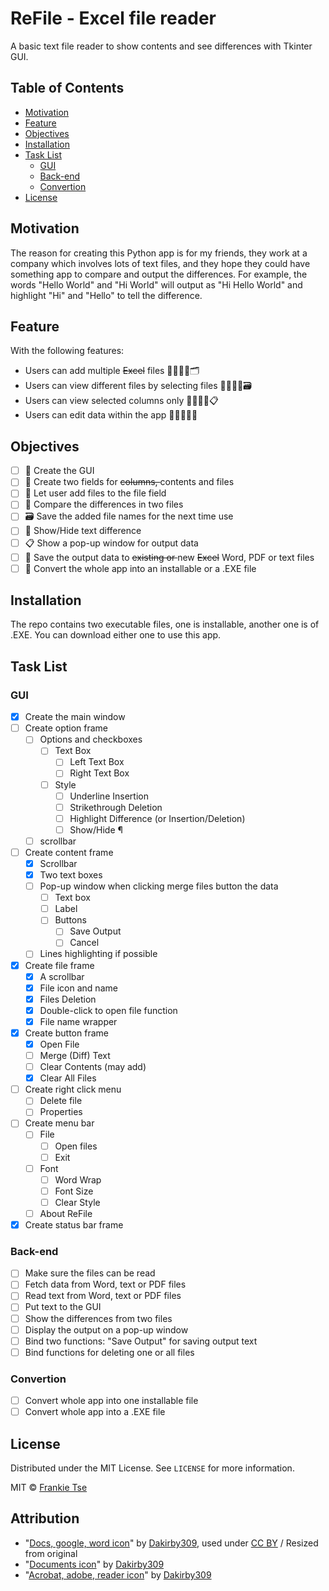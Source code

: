 <!-- PROJECT TITLE -->

# ReFile - Excel file reader

A basic text file reader to show contents and see differences with Tkinter GUI.

<!-- TABLE OF CONTENTS -->

## Table of Contents

-   [Motivation](#motivation)
-   [Feature](#feature)
-   [Objectives](#objectives)
-   [Installation](#installation)
-   [Task List](#task-list)
    -   [GUI](#gui)
    -   [Back-end](#back-end)
    -   [Convertion](#convertion)
-   [License](#license)

<!-- MOTIVATION -->

<a name="motivation" />

## Motivation

The reason for creating this Python app is for my friends, they work at a company which involves lots of text files, and they hope they could have something app to compare and output the differences. For example, the words "Hello World" and "Hi World" will output as "Hi Hello World" and highlight "Hi" and "Hello" to tell the difference.

<!-- FEATURE -->

<a name="feature" />

## Feature

With the following features:

-   Users can add multiple ~~Excel~~ files 🙎‍♂️🙎‍♀️🗂
-   Users can view different files by selecting files 🙎‍♂️🙎‍♀️🗃
-   Users can view selected columns only 🙎‍♂️🙎‍♀️📋
-   Users can edit data within the app 🙎‍♂️🙎‍♀️📝

<!-- '![example-app](example-app.gif)' need removing the quotes -->

<!-- OBJECTIVES -->

<a name="objectives" />

## Objectives

-   [ ] 🎨 Create the GUI
-   [ ] 📝 Create two fields for <del>columns, </del>contents and files
-   [ ] 📑 Let user add files to the file field
-   [ ] 📖 Compare the differences in two files
-   [ ] 🗃 Save the added file names for the next time use
-   [ ] 🙈 Show/Hide text difference
-   [ ] 📋 Show a pop-up window for output data
-   [ ] 💾 Save the output data to <del>existing or </del>new ~~Excel~~ Word, PDF or text files
-   [ ] 🚀 Convert the whole app into an installable or a .EXE file

<!-- INSTALLATION -->

<a name="installation" />

## Installation

The repo contains two executable files, one is installable, another one is of .EXE. You can download either one to use this app.

<!-- TASK LIST -->

<a name="task-list" />

## Task List

<a name="gui" />

### GUI

-   [x] Create the main window
-   [ ] Create option frame
    -   [ ] Options and checkboxes
        -   [ ] Text Box
            -   [ ] Left Text Box
            -   [ ] Right Text Box
        -   [ ] Style
            -   [ ] Underline Insertion
            -   [ ] Strikethrough Deletion
            -   [ ] Highlight Difference (or Insertion/Deletion)
            -   [ ] Show/Hide ¶
    -   [ ] scrollbar
-   [ ] Create content frame
    -   [x] Scrollbar
    -   [x] Two text boxes
    -   [ ] Pop-up window when clicking merge files button the data
        -   [ ] Text box
        -   [ ] Label
        -   [ ] Buttons
            -   [ ] Save Output
            -   [ ] Cancel
    -   [ ] Lines highlighting if possible
-   [x] Create file frame
    -   [x] A scrollbar
    -   [x] File icon and name
    -   [x] Files Deletion
    -   [x] Double-click to open file function
    -   [x] File name wrapper
-   [x] Create button frame
    -   [x] Open File
    -   [ ] Merge (Diff) Text
    -   [ ] Clear Contents (may add)
    -   [x] Clear All Files
-   [ ] Create right click menu
    -   [ ] Delete file
    -   [ ] Properties
-   [ ] Create menu bar
    -   [ ] File
        -   [ ] Open files
        -   [ ] Exit
    -   [ ] Font
        -   [ ] Word Wrap
        -   [ ] Font Size
        -   [ ] Clear Style
    -   [ ] About ReFile
-   [x] Create status bar frame

<a name="back-end" />

### Back-end

-   [ ] Make sure the files can be read
-   [ ] Fetch data from Word, text or PDF files
-   [ ] Read text from Word, text or PDF files
-   [ ] Put text to the GUI
-   [ ] Show the differences from two files
-   [ ] Display the output on a pop-up window
-   [ ] Bind two functions: "Save Output" for saving output text
-   [ ] Bind functions for deleting one or all files

<a name="convertion" />

### Convertion

-   [ ] Convert whole app into one installable file
-   [ ] Convert whole app into a .EXE file

<!-- LICENSE -->

<a name="license" />

## License

Distributed under the MIT License. See `LICENSE` for more information.

MIT © [Frankie Tse]()

<!-- ATTRIBUTION -->

<a name="attribution" />

## Attribution

-   "[Docs, google, word icon](https://www.iconfinder.com/icons/97957/docs_google_word_icon)" by [Dakirby309](https://www.deviantart.com/dakirby309), used under [CC BY](https://creativecommons.org/licenses/by-nc/3.0/) / Resized from original
-   "[Documents icon](https://www.iconfinder.com/icons/99038/documents_icon)" by [Dakirby309](https://www.deviantart.com/dakirby309)
-   "[Acrobat, adobe, reader icon](https://www.iconfinder.com/icons/99074/acrobat_adobe_reader_icon)" by [Dakirby309](https://www.deviantart.com/dakirby309)
